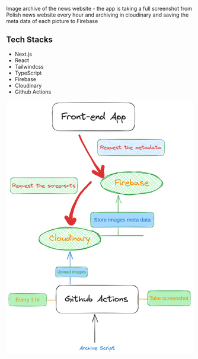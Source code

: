 Image archive of the news website - the app is taking a full screenshot from Polish news website every hour and archiving in cloudinary and saving the meta data of each picture to Firebase

## Tech Stacks
- Next.js
- React
- Tailwindcss
- TypeScript
- Firebase
- Cloudinary
- Github Actions

<img src="./kiosk-24-diagram.png" width="1920">
